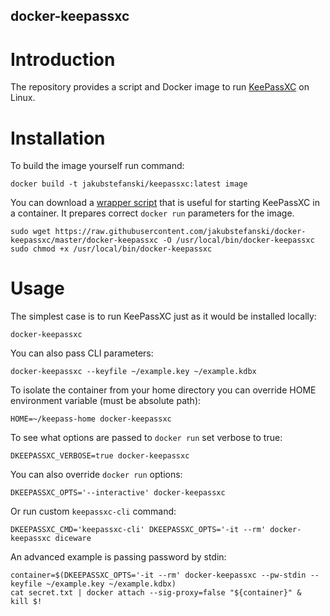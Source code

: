 docker-keepassxc
---

# Introduction

The repository provides a script and Docker image to run
[KeePassXC](https://keepassxc.org) on Linux.

# Installation

To build the image yourself run command:

```
docker build -t jakubstefanski/keepassxc:latest image
```

You can download a [wrapper
script](https://github.com/jakubstefanski/docker-keepassxc/blob/master/docker-keepassxc)
that is useful for starting KeePassXC in a container. It prepares correct
`docker run` parameters for the image.

```
sudo wget https://raw.githubusercontent.com/jakubstefanski/docker-keepassxc/master/docker-keepassxc -O /usr/local/bin/docker-keepassxc
sudo chmod +x /usr/local/bin/docker-keepassxc
```

# Usage

The simplest case is to run KeePassXC just as it would be installed locally:
```
docker-keepassxc
```

You can also pass CLI parameters:
```
docker-keepassxc --keyfile ~/example.key ~/example.kdbx
```

To isolate the container from your home directory you can override HOME
environment variable (must be absolute path):
```
HOME=~/keepass-home docker-keepassxc
```

To see what options are passed to `docker run` set verbose to true:
```
DKEEPASSXC_VERBOSE=true docker-keepassxc
```

You can also override `docker run` options:
```
DKEEPASSXC_OPTS='--interactive' docker-keepassxc
```

Or run custom `keepassxc-cli` command:
```
DKEEPASSXC_CMD='keepassxc-cli' DKEEPASSXC_OPTS='-it --rm' docker-keepassxc diceware
```

An advanced example is passing password by stdin:
```
container=$(DKEEPASSXC_OPTS='-it --rm' docker-keepassxc --pw-stdin --keyfile ~/example.key ~/example.kdbx)
cat secret.txt | docker attach --sig-proxy=false "${container}" &
kill $!
```
